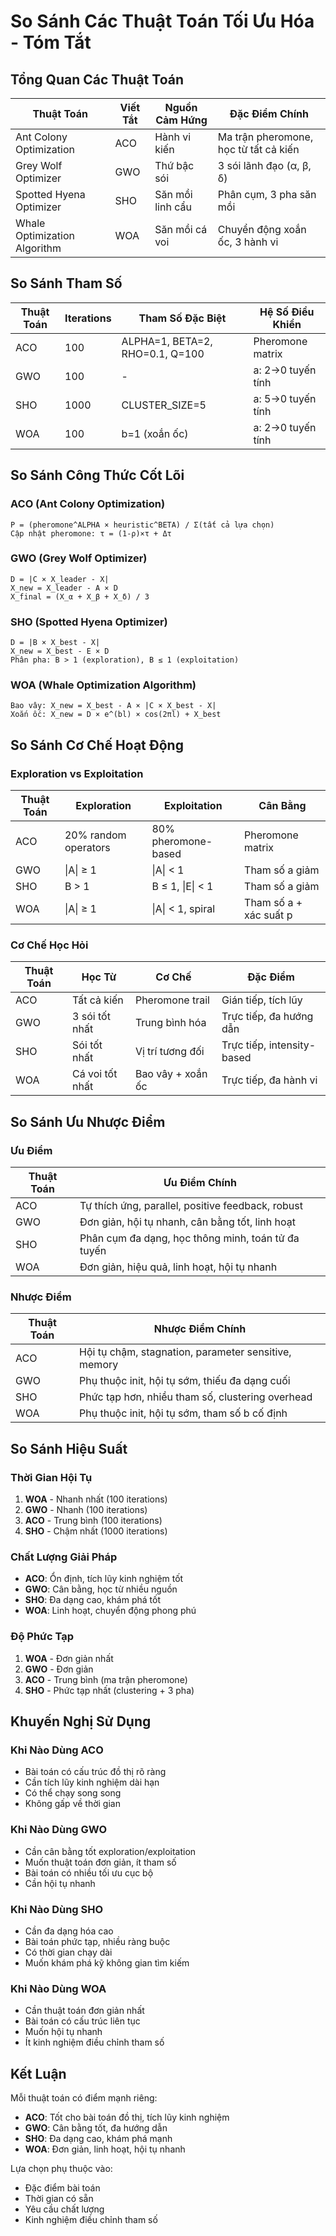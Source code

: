 # So Sánh Các Thuật Toán Tối Ưu Hóa - Tóm Tắt

## Tổng Quan Các Thuật Toán

| Thuật Toán | Viết Tắt | Nguồn Cảm Hứng | Đặc Điểm Chính |
|------------|----------|-----------------|----------------|
| Ant Colony Optimization | ACO | Hành vi kiến | Ma trận pheromone, học từ tất cả kiến |
| Grey Wolf Optimizer | GWO | Thứ bậc sói | 3 sói lãnh đạo (α, β, δ) |
| Spotted Hyena Optimizer | SHO | Săn mồi linh cẩu | Phân cụm, 3 pha săn mồi |
| Whale Optimization Algorithm | WOA | Săn mồi cá voi | Chuyển động xoắn ốc, 3 hành vi |

## So Sánh Tham Số

| Thuật Toán | Iterations | Tham Số Đặc Biệt | Hệ Số Điều Khiển |
|------------|------------|-------------------|------------------|
| ACO | 100 | ALPHA=1, BETA=2, RHO=0.1, Q=100 | Pheromone matrix |
| GWO | 100 | - | a: 2→0 tuyến tính |
| SHO | 1000 | CLUSTER_SIZE=5 | a: 5→0 tuyến tính |
| WOA | 100 | b=1 (xoắn ốc) | a: 2→0 tuyến tính |

## So Sánh Công Thức Cốt Lõi

### ACO (Ant Colony Optimization)
```
P = (pheromone^ALPHA × heuristic^BETA) / Σ(tất cả lựa chọn)
Cập nhật pheromone: τ = (1-ρ)×τ + Δτ
```

### GWO (Grey Wolf Optimizer)
```
D = |C × X_leader - X|
X_new = X_leader - A × D
X_final = (X_α + X_β + X_δ) / 3
```

### SHO (Spotted Hyena Optimizer)
```
D = |B × X_best - X|
X_new = X_best - E × D
Phân pha: B > 1 (exploration), B ≤ 1 (exploitation)
```

### WOA (Whale Optimization Algorithm)
```
Bao vây: X_new = X_best - A × |C × X_best - X|
Xoắn ốc: X_new = D × e^(bl) × cos(2πl) + X_best
```

## So Sánh Cơ Chế Hoạt Động

### Exploration vs Exploitation

| Thuật Toán | Exploration | Exploitation | Cân Bằng |
|------------|-------------|--------------|----------|
| ACO | 20% random operators | 80% pheromone-based | Pheromone matrix |
| GWO | \|A\| ≥ 1 | \|A\| < 1 | Tham số a giảm |
| SHO | B > 1 | B ≤ 1, \|E\| < 1 | Tham số a giảm |
| WOA | \|A\| ≥ 1 | \|A\| < 1, spiral | Tham số a + xác suất p |

### Cơ Chế Học Hỏi

| Thuật Toán | Học Từ | Cơ Chế | Đặc Điểm |
|------------|--------|--------|----------|
| ACO | Tất cả kiến | Pheromone trail | Gián tiếp, tích lũy |
| GWO | 3 sói tốt nhất | Trung bình hóa | Trực tiếp, đa hướng dẫn |
| SHO | Sói tốt nhất | Vị trí tương đối | Trực tiếp, intensity-based |
| WOA | Cá voi tốt nhất | Bao vây + xoắn ốc | Trực tiếp, đa hành vi |

## So Sánh Ưu Nhược Điểm

### Ưu Điểm

| Thuật Toán | Ưu Điểm Chính |
|------------|---------------|
| ACO | Tự thích ứng, parallel, positive feedback, robust |
| GWO | Đơn giản, hội tụ nhanh, cân bằng tốt, linh hoạt |
| SHO | Phân cụm đa dạng, học thông minh, toán tử đa tuyến |
| WOA | Đơn giản, hiệu quả, linh hoạt, hội tụ nhanh |

### Nhược Điểm

| Thuật Toán | Nhược Điểm Chính |
|------------|------------------|
| ACO | Hội tụ chậm, stagnation, parameter sensitive, memory |
| GWO | Phụ thuộc init, hội tụ sớm, thiếu đa dạng cuối |
| SHO | Phức tạp hơn, nhiều tham số, clustering overhead |
| WOA | Phụ thuộc init, hội tụ sớm, tham số b cố định |

## So Sánh Hiệu Suất

### Thời Gian Hội Tụ
1. **WOA** - Nhanh nhất (100 iterations)
2. **GWO** - Nhanh (100 iterations) 
3. **ACO** - Trung bình (100 iterations)
4. **SHO** - Chậm nhất (1000 iterations)

### Chất Lượng Giải Pháp
- **ACO**: Ổn định, tích lũy kinh nghiệm tốt
- **GWO**: Cân bằng, học từ nhiều nguồn
- **SHO**: Đa dạng cao, khám phá tốt
- **WOA**: Linh hoạt, chuyển động phong phú

### Độ Phức Tạp
1. **WOA** - Đơn giản nhất
2. **GWO** - Đơn giản
3. **ACO** - Trung bình (ma trận pheromone)
4. **SHO** - Phức tạp nhất (clustering + 3 pha)

## Khuyến Nghị Sử Dụng

### Khi Nào Dùng ACO
- Bài toán có cấu trúc đồ thị rõ ràng
- Cần tích lũy kinh nghiệm dài hạn
- Có thể chạy song song
- Không gấp về thời gian

### Khi Nào Dùng GWO
- Cần cân bằng tốt exploration/exploitation
- Muốn thuật toán đơn giản, ít tham số
- Bài toán có nhiều tối ưu cục bộ
- Cần hội tụ nhanh

### Khi Nào Dùng SHO
- Cần đa dạng hóa cao
- Bài toán phức tạp, nhiều ràng buộc
- Có thời gian chạy dài
- Muốn khám phá kỹ không gian tìm kiếm

### Khi Nào Dùng WOA
- Cần thuật toán đơn giản nhất
- Bài toán có cấu trúc liên tục
- Muốn hội tụ nhanh
- Ít kinh nghiệm điều chỉnh tham số

## Kết Luận

Mỗi thuật toán có điểm mạnh riêng:
- **ACO**: Tốt cho bài toán đồ thị, tích lũy kinh nghiệm
- **GWO**: Cân bằng tốt, đa hướng dẫn
- **SHO**: Đa dạng cao, khám phá mạnh
- **WOA**: Đơn giản, linh hoạt, hội tụ nhanh

Lựa chọn phụ thuộc vào:
- Đặc điểm bài toán
- Thời gian có sẵn
- Yêu cầu chất lượng
- Kinh nghiệm điều chỉnh tham số